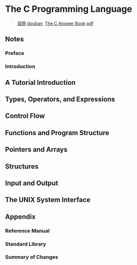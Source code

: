 # The C Programming Language
> [官网](https://www.cs.princeton.edu/~bwk/cbook.html)
> [douban](https://book.douban.com/subject/1236999/), [The C Answer Book](https://book.douban.com/subject/3640942/)
> [pdf](https://kremlin.cc/k&r.pdf)

## Notes

### Preface

### Introduction

## A Tutorial Introduction

## Types, Operators, and Expressions

## Control Flow

## Functions and Program Structure

## Pointers and Arrays

## Structures

## Input and Output

## The UNIX System Interface

## Appendix

### Reference Manual

### Standard Library

### Summary of Changes
